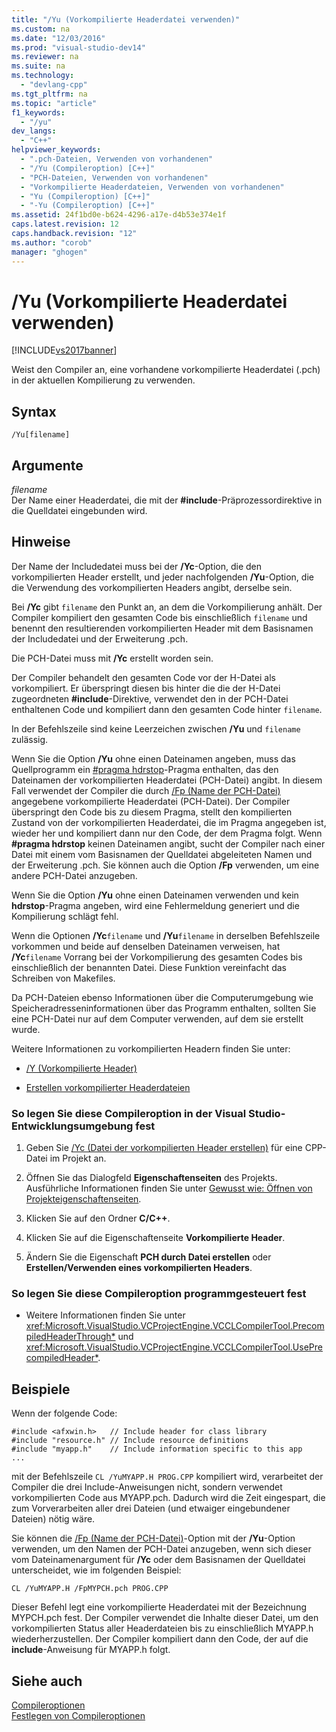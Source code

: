 ```yaml
---
title: "/Yu (Vorkompilierte Headerdatei verwenden)"
ms.custom: na
ms.date: "12/03/2016"
ms.prod: "visual-studio-dev14"
ms.reviewer: na
ms.suite: na
ms.technology: 
  - "devlang-cpp"
ms.tgt_pltfrm: na
ms.topic: "article"
f1_keywords: 
  - "/yu"
dev_langs: 
  - "C++"
helpviewer_keywords: 
  - ".pch-Dateien, Verwenden von vorhandenen"
  - "/Yu (Compileroption) [C++]"
  - "PCH-Dateien, Verwenden von vorhandenen"
  - "Vorkompilierte Headerdateien, Verwenden von vorhandenen"
  - "Yu (Compileroption) [C++]"
  - "-Yu (Compileroption) [C++]"
ms.assetid: 24f1bd0e-b624-4296-a17e-d4b53e374e1f
caps.latest.revision: 12
caps.handback.revision: "12"
ms.author: "corob"
manager: "ghogen"
---
```

# /Yu (Vorkompilierte Headerdatei verwenden)
[!INCLUDE[vs2017banner](../../assembler/inline/includes/vs2017banner.md)]

Weist den Compiler an, eine vorhandene vorkompilierte Headerdatei \(.pch\) in der aktuellen Kompilierung zu verwenden.  
  
## Syntax  
  
```  
/Yu[filename]  
```  
  
## Argumente  
 *filename*  
 Der Name einer Headerdatei, die mit der **\#include**\-Präprozessordirektive in die Quelldatei eingebunden wird.  
  
## Hinweise  
 Der Name der Includedatei muss bei der **\/Yc**\-Option, die den vorkompilierten Header erstellt, und jeder nachfolgenden **\/Yu**\-Option, die die Verwendung des vorkompilierten Headers angibt, derselbe sein.  
  
 Bei **\/Yc** gibt `filename` den Punkt an, an dem die Vorkompilierung anhält. Der Compiler kompiliert den gesamten Code bis einschließlich `filename` und benennt den resultierenden vorkompilierten Header mit dem Basisnamen der Includedatei und der Erweiterung .pch.  
  
 Die PCH\-Datei muss mit **\/Yc** erstellt worden sein.  
  
 Der Compiler behandelt den gesamten Code vor der H\-Datei als vorkompiliert.  Er überspringt diesen bis hinter die die der H\-Datei zugeordneten **\#include**\-Direktive, verwendet den in der PCH\-Datei enthaltenen Code und kompiliert dann den gesamten Code hinter `filename`.  
  
 In der Befehlszeile sind keine Leerzeichen zwischen **\/Yu** und `filename` zulässig.  
  
 Wenn Sie die Option **\/Yu** ohne einen Dateinamen angeben, muss das Quellprogramm ein [\#pragma hdrstop](../../preprocessor/hdrstop.md)\-Pragma enthalten, das den Dateinamen der vorkompilierten Headerdatei \(PCH\-Datei\) angibt.  In diesem Fall verwendet der Compiler die durch [\/Fp \(Name der PCH\-Datei\)](../../build/reference/fp-name-dot-pch-file.md) angegebene vorkompilierte Headerdatei \(PCH\-Datei\).  Der Compiler überspringt den Code bis zu diesem Pragma, stellt den kompilierten Zustand von der vorkompilierten Headerdatei, die im Pragma angegeben ist, wieder her und kompiliert dann nur den Code, der dem Pragma folgt.  Wenn **\#pragma hdrstop** keinen Dateinamen angibt, sucht der Compiler nach einer Datei mit einem vom Basisnamen der Quelldatei abgeleiteten Namen und der Erweiterung .pch.  Sie können auch die Option **\/Fp** verwenden, um eine andere PCH\-Datei anzugeben.  
  
 Wenn Sie die Option **\/Yu** ohne einen Dateinamen verwenden und kein **hdrstop**\-Pragma angeben, wird eine Fehlermeldung generiert und die Kompilierung schlägt fehl.  
  
 Wenn die Optionen **\/Yc**`filename` und  **\/Yu**`filename` in derselben Befehlszeile vorkommen und beide auf denselben Dateinamen verweisen, hat **\/Yc**`filename` Vorrang bei der Vorkompilierung des gesamten Codes bis einschließlich der benannten Datei.  Diese Funktion vereinfacht das Schreiben von Makefiles.  
  
 Da PCH\-Dateien ebenso Informationen über die Computerumgebung wie Speicheradresseninformationen über das Programm enthalten, sollten Sie eine PCH\-Datei nur auf dem Computer verwenden, auf dem sie erstellt wurde.  
  
 Weitere Informationen zu vorkompilierten Headern finden Sie unter:  
  
-   [\/Y \(Vorkompilierte Header\)](../../build/reference/y-precompiled-headers.md)  
  
-   [Erstellen vorkompilierter Headerdateien](../../build/reference/creating-precompiled-header-files.md)  
  
### So legen Sie diese Compileroption in der Visual Studio\-Entwicklungsumgebung fest  
  
1.  Geben Sie [\/Yc \(Datei der vorkompilierten Header erstellen\)](../../build/reference/yc-create-precompiled-header-file.md) für eine CPP\-Datei im Projekt an.  
  
2.  Öffnen Sie das Dialogfeld **Eigenschaftenseiten** des Projekts.  Ausführliche Informationen finden Sie unter [Gewusst wie: Öffnen von Projekteigenschaftenseiten](../../misc/how-to-open-project-property-pages.md).  
  
3.  Klicken Sie auf den Ordner **C\/C\+\+**.  
  
4.  Klicken Sie auf die Eigenschaftenseite **Vorkompilierte Header**.  
  
5.  Ändern Sie die Eigenschaft **PCH durch Datei erstellen** oder **Erstellen\/Verwenden eines vorkompilierten Headers**.  
  
### So legen Sie diese Compileroption programmgesteuert fest  
  
-   Weitere Informationen finden Sie unter <xref:Microsoft.VisualStudio.VCProjectEngine.VCCLCompilerTool.PrecompiledHeaderThrough*> und <xref:Microsoft.VisualStudio.VCProjectEngine.VCCLCompilerTool.UsePrecompiledHeader*>.  
  
## Beispiele  
 Wenn der folgende Code:  
  
```  
#include <afxwin.h>   // Include header for class library  
#include "resource.h" // Include resource definitions  
#include "myapp.h"    // Include information specific to this app  
...  
```  
  
 mit der Befehlszeile `CL /YuMYAPP.H PROG.CPP` kompiliert wird, verarbeitet der Compiler die drei Include\-Anweisungen nicht, sondern verwendet vorkompilierten Code aus MYAPP.pch. Dadurch wird die Zeit eingespart, die zum Vorverarbeiten aller drei Dateien \(und etwaiger eingebundener Dateien\) nötig wäre.  
  
 Sie können die [\/Fp \(Name der PCH\-Datei\)](../../build/reference/fp-name-dot-pch-file.md)\-Option mit der **\/Yu**\-Option verwenden, um den Namen der PCH\-Datei anzugeben, wenn sich dieser vom Dateinamenargument für **\/Yc** oder dem Basisnamen der Quelldatei unterscheidet, wie im folgenden Beispiel:  
  
```  
CL /YuMYAPP.H /FpMYPCH.pch PROG.CPP  
```  
  
 Dieser Befehl legt eine vorkompilierte Headerdatei mit der Bezeichnung MYPCH.pch fest.  Der Compiler verwendet die Inhalte dieser Datei, um den vorkompilierten Status aller Headerdateien bis zu einschließlich MYAPP.h wiederherzustellen.  Der Compiler kompiliert dann den Code, der auf die **include**\-Anweisung für MYAPP.h folgt.  
  
## Siehe auch  
 [Compileroptionen](../../build/reference/compiler-options.md)   
 [Festlegen von Compileroptionen](../../build/reference/setting-compiler-options.md)